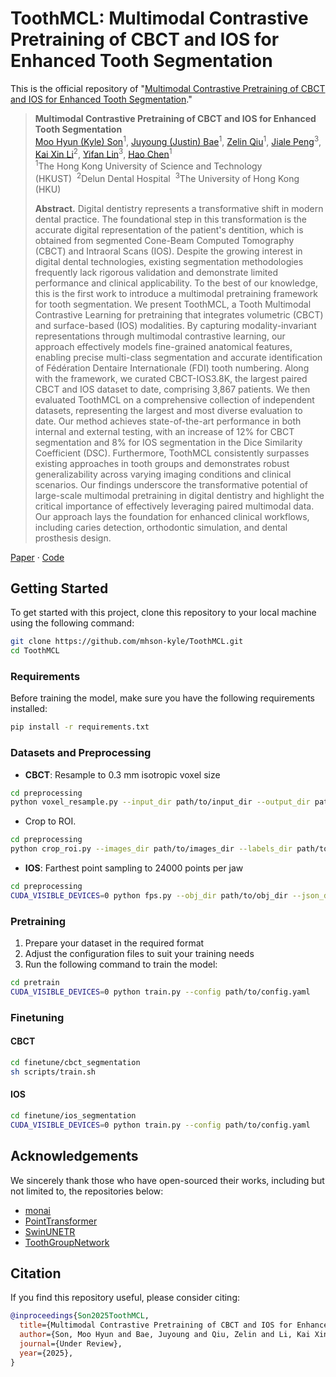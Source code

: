 # ToothMCL: Multimodal Contrastive Pretraining of CBCT and IOS for Enhanced Tooth Segmentation

This is the official repository of "[Multimodal Contrastive Pretraining of CBCT and IOS for Enhanced Tooth Segmentation]()."
> **Multimodal Contrastive Pretraining of CBCT and IOS for Enhanced Tooth Segmentation** <br>
> [Moo Hyun (Kyle) Son](mailto:mhson@cse.ust.hk)<sup>1</sup>, [Juyoung (Justin) Bae](mailto:jbaeaa@cse.ust.hk)<sup>1</sup>, [Zelin Qiu](mailto:zqiuak@cse.ust.hk)<sup>1</sup>, [Jiale Peng]()<sup>3</sup>, [Kai Xin Li]()<sup>2</sup>, [Yifan Lin]()<sup>3</sup>, [Hao Chen](https://www.cse.ust.hk/~haochen/)<sup>1</sup> <br>
> <sup>1</sup>The Hong Kong University of Science and Technology (HKUST)&nbsp;&nbsp;<sup>2</sup>Delun Dental Hospital&nbsp;&nbsp;<sup>3</sup>The University of Hong Kong (HKU)<br>
>
> **Abstract.** Digital dentistry represents a transformative shift in modern dental practice. The foundational step in this transformation is the accurate digital representation of the patient's dentition, which is obtained from segmented Cone-Beam Computed Tomography (CBCT) and Intraoral Scans (IOS). Despite the growing interest in digital dental technologies, existing segmentation methodologies frequently lack rigorous validation and demonstrate limited performance and clinical applicability. To the best of our knowledge, this is the first work to introduce a multimodal pretraining framework for tooth segmentation. We present ToothMCL, a Tooth Multimodal Contrastive Learning for pretraining that integrates volumetric (CBCT) and surface-based (IOS) modalities. By capturing modality-invariant representations through multimodal contrastive learning, our approach effectively models fine-grained anatomical features, enabling precise multi-class segmentation and accurate identification of Fédération Dentaire Internationale (FDI) tooth numbering. Along with the framework, we curated CBCT-IOS3.8K, the largest paired CBCT and IOS dataset to date, comprising 3,867 patients. We then evaluated ToothMCL on a comprehensive collection of independent datasets, representing the largest and most diverse evaluation to date. Our method achieves state-of-the-art performance in both internal and external testing, with an increase of 12\% for CBCT segmentation and 8\% for IOS segmentation in the Dice Similarity Coefficient (DSC). Furthermore, ToothMCL consistently surpasses existing approaches in tooth groups and demonstrates robust generalizability across varying imaging conditions and clinical scenarios. Our findings underscore the transformative potential of large-scale multimodal pretraining in digital dentistry and highlight the critical importance of effectively leveraging paired multimodal data. Our approach lays the foundation for enhanced clinical workflows, including caries detection, orthodontic simulation, and dental prosthesis design.

 [Paper]() ·  [Code](https://github.com/mhson-kyle/ToothMCL)

<!-- <p align="center"><img src = assets/overview.png width="85%" height="85%"></p> -->

## Getting Started

To get started with this project, clone this repository to your local machine using the following command:

```bash
git clone https://github.com/mhson-kyle/ToothMCL.git
cd ToothMCL
```

### Requirements
Before training the model, make sure you have the following requirements installed:

```bash
pip install -r requirements.txt
```
### Datasets and Preprocessing
- **CBCT**: 
Resample to 0.3 mm isotropic voxel size
```bash
cd preprocessing
python voxel_resample.py --input_dir path/to/input_dir --output_dir path/to/output_dir
```
- Crop to ROI.
```bash
cd preprocessing
python crop_roi.py --images_dir path/to/images_dir --labels_dir path/to/labels_dir --save_dir path/to/save_dir
```
- **IOS**:
Farthest point sampling to 24000 points per jaw
```bash
cd preprocessing
CUDA_VISIBLE_DEVICES=0 python fps.py --obj_dir path/to/obj_dir --json_dir path/to/json_dir --save_dir path/to/save_dir
```

### Pretraining
1. Prepare your dataset in the required format
2. Adjust the configuration files to suit your training needs
3. Run the following command to train the model:

```bash
cd pretrain
CUDA_VISIBLE_DEVICES=0 python train.py --config path/to/config.yaml
```

### Finetuning
#### CBCT
```bash
cd finetune/cbct_segmentation
sh scripts/train.sh
```
#### IOS
```bash
cd finetune/ios_segmentation
CUDA_VISIBLE_DEVICES=0 python train.py --config path/to/config.yaml
```


<!-- ## Results

Below shows the predicted perfusion parameter using the Progressive Knowledge Distillation. -->


## Acknowledgements
We sincerely thank those who have open-sourced their works, including but not limited to, the repositories below:
- [monai](https://github.com/Project-MONAI/research-contributions)
- [PointTransformer](https://github.com/POSTECH-CVLab/point-transformer)
- [SwinUNETR](https://github.com/microsoft/SimMIM)
- [ToothGroupNetwork](https://github.com/limhoyeon/ToothGroupNetwork)

## Citation
If you find this repository useful, please consider citing:

``` bibtex
@inproceedings{Son2025ToothMCL,
  title={Multimodal Contrastive Pretraining of CBCT and IOS for Enhanced Tooth Segmentation},
  author={Son, Moo Hyun and Bae, Juyoung and Qiu, Zelin and Li, Kai Xin and Lin, Yifan and Chen, Hao},
  journal={Under Review},
  year={2025},
}
```
